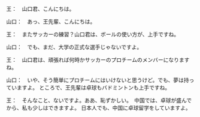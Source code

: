 王：　山口君、こんにちは。

山口：　あっ、王先輩、こんにちは。

王：　またサッカーの練習？山口君は、ボールの使い方が、上手ですね。

山口：　でも、まだ、大学の正式な選手じゃないですよ。

王：　山口君は、頑張れば何時かサッカーのプロチームのメンバーになりますね。

山口：　いや、そう簡単にプロチームにはいけないと思うけど。でも、夢は持っていますよ。
ところで、王先輩は卓球もバドミントンも上手ですね。

王：　そんなこと、ないですよ。ああ、恥ずかしい。　中国では、卓球が盛んでから、私も少しはできますよ。
日本人でも、中国に卓球留学をしていますよ。